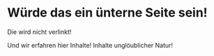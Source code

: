 # Würde das ein ünterne Seite sein!

Die wird nicht verlinkt!

Und wir erfahren hier Inhalte!
Inhalte unglöublicher Natur!